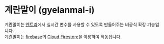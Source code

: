 # 계란말이 (gyelanmal-i)
계란말이는 [엔트리](https://playentry.org/#!/)에서 실시간 변수를 사용할 수 있도록 만들어주는 비공식 확장 기능입니다.  
계란말이는 [firebase](https://firebase.google.com/)의 [Cloud Firestore](https://firebase.google.com/products/firestore)을 이용하여 작동됩니다.